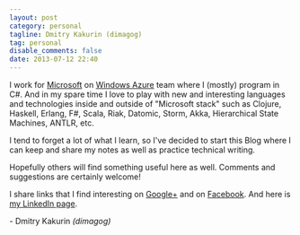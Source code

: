 ```yaml
---
layout: post
category: personal
tagline: Dmitry Kakurin (dimagog)
tag: personal
disable_comments: false
date: 2013-07-12 22:40
---
```

I work for [Microsoft] on [Windows Azure][] team where I (mostly) program in C#.
And in my spare time I love to play with new and interesting languages and technologies
inside and outside of "Microsoft stack"
such as Clojure, Haskell, Erlang, F#, Scala, Riak, Datomic, Storm, Akka, Hierarchical State Machines, ANTLR, etc.

I tend to forget a lot of what I learn, so I've decided to start this Blog
where I can keep and share my notes as well as practice technical writing.

Hopefully others will find something useful here as well. Comments and suggestions are certainly welcome!

I share links that I find interesting on [Google+](https://plus.google.com/109391987177502206351/posts)
and on [Facebook](https://www.facebook.com/dmitry.kakurin.9).
And here is [my LinkedIn page](http://www.linkedin.com/pub/dmitry-kakurin/1/272/a2a).

\- Dmitry Kakurin *(dimagog)*

[Microsoft]: http://microsoft.com/jobs
[Windows Azure]: http://www.windowsazure.com
